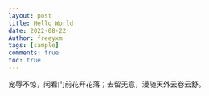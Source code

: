 ```yaml
---
layout: post
title: Hello World
date: 2022-08-22
Author: freeyxm 
tags: [sample]
comments: true
toc: true
---
```


宠辱不惊，闲看门前花开花落；去留无意，漫随天外云卷云舒。
